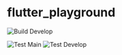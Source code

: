 # flutter_playground

![Build Develop](https://github.com/Bugfire/flutter_playground/actions/workflows/build-android-develop.yml/badge.svg?branch=develop)

![Test Main](https://github.com/Bugfire/flutter_playground/actions/workflows/test.yml/badge.svg?branch=main)
![Test Develop](https://github.com/Bugfire/flutter_playground/actions/workflows/test.yml/badge.svg?branch=develop)
